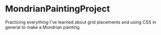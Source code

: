 # MondrianPaintingProject

Practicing everything I've learned about grid placements and using CSS in general to make a Mondrian painting
